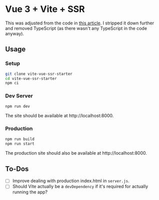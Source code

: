 # Vue 3 + Vite + SSR

This was adjusted from the code in [this article](https://dev.to/akbarnafisa/my-first-time-implementing-ssr-using-vue-3-and-vite-e06). I stripped it down further and removed TypeScript (as there wasn't any TypeScript in the code anyway).

## Usage

### Setup
```bash
git clone vite-vue-ssr-starter
cd vite-vue-ssr-starter
npm ci
```

### Dev Server
```bash
npm run dev
```

The site should be available at http://localhost:8000.

### Production
```bash
npm run build
npm run start
```

The production site should also be available at http://localhost:8000.

## To-Dos
- [ ] Improve dealing with production index.html in `server.js`.
- [ ] Should Vite actually be a `devDependency` if it's required for actually running the app?
